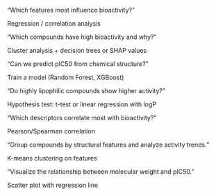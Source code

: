 “Which features most influence bioactivity?”

Regression / correlation analysis

“Which compounds have high bioactivity and why?”

Cluster analysis + decision trees or SHAP values

“Can we predict pIC50 from chemical structure?”

Train a model (Random Forest, XGBoost)

“Do highly lipophilic compounds show higher activity?”

Hypothesis test: t-test or linear regression with logP

“Which descriptors correlate most with bioactivity?”

Pearson/Spearman correlation

“Group compounds by structural features and analyze activity trends.”

K-means clustering on features

“Visualize the relationship between molecular weight and pIC50.”

Scatter plot with regression line
